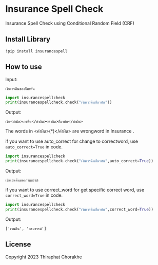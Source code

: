 # Insurance Spell Check
Insurance Spell Check using Conditional Random Field (CRF)

## Install Library 
 ```
!pip install insurancespell
```
## How to use
Input:
```
เงินเวรคืนของก็มาทัน
```
```python
import insurancespellcheck
print(insurancespellcheck.check("เงินเวรคืนก็มาทัน"))
```
Output:
```
เงิน<คำผิด>เวรคืน</คำผิด><คำผิด>ก็มาทัน</คำผิด>
```

The words in <คำผิด>(*)</คำผิด> are wrongword in Insurance .

if you want to use auto_correct for change to correctword, use ```auto_correct=True``` in code.
```python
import insurancespellcheck
print(insurancespellcheck.check("เงินเวรคืนก็มาทัน",auto_correct=True))
```
Output:

```
เงินเวนคืนของกรมธรรม์

```
if you want to use correct_word for get specific correct word, use ```correct_word=True``` in code.
```python
import insurancespellcheck
print(insurancespellcheck.check("เงินเวรคืนก็มาทัน",correct_word=True))
```
Output:

```
['เวนคืน', 'กรมธรรม์']
```

## License
   Copyright 2023 Thiraphat Chorakhe
